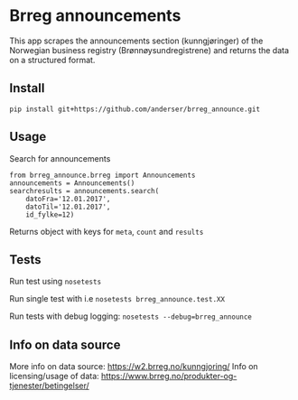 # Brreg announcements
This app scrapes the announcements section (kunngjøringer) of the Norwegian business registry (Brønnøysundregistrene) and returns the data on a structured format.

## Install

`pip install git+https://github.com/anderser/brreg_announce.git`

## Usage

Search for announcements

```
from brreg_announce.brreg import Announcements
announcements = Announcements()
searchresults = announcements.search(
    datoFra='12.01.2017',
    datoTil='12.01.2017',
    id_fylke=12)
```

Returns object with keys for `meta`, `count` and `results`

## Tests

Run test using `nosetests`

Run single test with i.e `nosetests brreg_announce.test.XX`

Run tests with debug logging: `nosetests --debug=brreg_announce`

## Info on data source

More info on data source: https://w2.brreg.no/kunngjoring/
Info on licensing/usage of data: https://www.brreg.no/produkter-og-tjenester/betingelser/